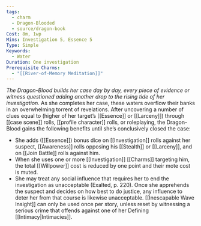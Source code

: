 ```yaml
---
tags:
  - charm
  - Dragon-Blooded
  - source/dragon-book
Cost: 8m, 1wp
Mins: Investigation 5, Essence 5
Type: Simple
Keywords:
  - Water
Duration: One investigation
Prerequisite Charms:
  - "[[River-of-Memory Meditation]]"
---
```

*The Dragon-Blood builds her case day by day, every piece of evidence or witness questioned adding another drop to the rising tide of her investigation.*
As she completes her case, these waters overflow their banks in an overwhelming torrent of revelations. After uncovering a number of clues equal to (higher of her target’s [[Essence]] or [[Larceny]]) through [[case scene]] rolls, [[profile character]] rolls, or roleplaying, the Dragon-Blood gains the following benefits until she’s conclusively closed the case: 
- She adds ([[Essence]]) bonus dice on [[Investigation]] rolls against her suspect, [[Awareness]] rolls opposing his [[Stealth]] or [[Larceny]], and on [[Join Battle]] rolls against him. 
- When she uses one or more [[Investigation]] [[Charms]] targeting him, the total [[Willpower]] cost is reduced by one point and their mote cost is muted. 
- She may treat any social influence that requires her to end the investigation as unacceptable (Exalted, p. 220). Once she apprehends the suspect and decides on how best to do justice, any influence to deter her from that course is likewise unacceptable. [[Inescapable Wave Insight]] can only be used once per story, unless reset by witnessing a serious crime that offends against one of her Defining [[Intimacy|Intimacies]]. 